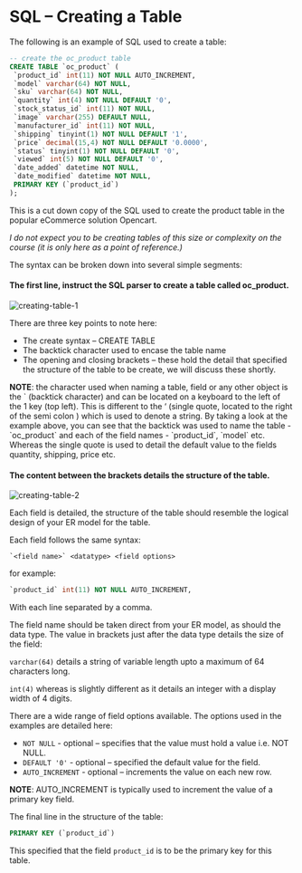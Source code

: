 # SQL – Creating a Table

The following is an example of SQL used to create a table:

```sql
-- create the oc_product table
CREATE TABLE `oc_product` (
 `product_id` int(11) NOT NULL AUTO_INCREMENT,
 `model` varchar(64) NOT NULL,
 `sku` varchar(64) NOT NULL,
 `quantity` int(4) NOT NULL DEFAULT '0',
 `stock_status_id` int(11) NOT NULL,
 `image` varchar(255) DEFAULT NULL,
 `manufacturer_id` int(11) NOT NULL,
 `shipping` tinyint(1) NOT NULL DEFAULT '1',
 `price` decimal(15,4) NOT NULL DEFAULT '0.0000',
 `status` tinyint(1) NOT NULL DEFAULT '0',
 `viewed` int(5) NOT NULL DEFAULT '0',
 `date_added` datetime NOT NULL,
 `date_modified` datetime NOT NULL,
 PRIMARY KEY (`product_id`)
);
```

This is a cut down copy of the SQL used to create the product table in the popular eCommerce 
solution Opencart. 

*I do not expect you to be creating tables of this size or complexity on the course (it is only here as a point of reference.)*

The syntax can be broken down into several simple segments:

#### The first line, instruct the SQL parser to create a table called oc_product.

![creating-table-1](https://user-images.githubusercontent.com/49883951/146683598-b793abe7-64bb-4f88-b502-3393a100f9f1.PNG)

There are three key points to note here:

- The create syntax – CREATE TABLE <name>
- The backtick character used to encase the table name
- The opening and closing brackets – these hold the detail that specified the structure of the 
table to be create, we will discuss these shortly.

**NOTE**: the character used when naming a table, field or any other object is the \` (backtick character)
and can be located on a keyboard to the left of the 1 key (top left). This is different to the ‘ (single 
quote, located to the right of the semi colon ) which is used to denote a string. By taking a look at 
the example above, you can see that the backtick was used to name the table - \`oc_product\` and each 
of the field names - \`product_id\`, \`model\` etc. Whereas the single quote is used to detail the default 
value to the fields quantity, shipping, price etc.
 
#### The content between the brackets details the structure of the table.

![creating-table-2](https://user-images.githubusercontent.com/49883951/146684089-ebcafec4-53db-4bac-a61c-66ca00cc91dc.PNG)
 
Each field is detailed, the structure of the table should resemble the logical design of your ER model 
for the table.

Each field follows the same syntax:
 
```
`<field name>` <datatype> <field options>
```

for example:

```sql
`product_id` int(11) NOT NULL AUTO_INCREMENT,
```

With each line separated by a comma.

The field name should be taken direct from your ER model, as should the data type. The value in 
brackets just after the data type details the size of the field:
 
`varchar(64)` details a string of variable length upto a maximum of 64 characters long.
 
`int(4)` whereas is slightly different as it details an integer with a display width of 4 digits.

There are a wide range of field options available. The options used in the examples are detailed 
here:
 
- `NOT NULL` - optional – specifies that the value must hold a value i.e. NOT NULL.
- `DEFAULT '0'` - optional – specified the default value for the field.
- `AUTO_INCREMENT` - optional – increments the value on each new row.
 
**NOTE**: AUTO_INCREMENT is typically used to increment the value of a primary key field.
 
The final line in the structure of the table:
 
```sql
PRIMARY KEY (`product_id`)
```
 
This specified that the field `product_id` is to be the primary key for this table.
